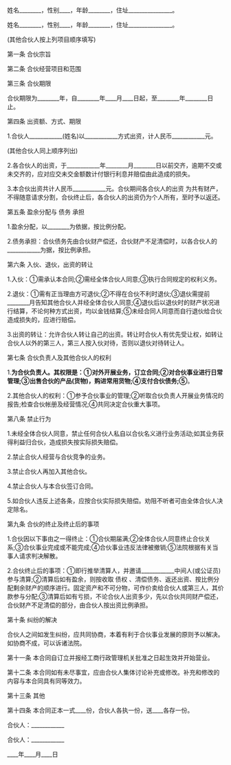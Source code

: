
 


姓名________，性别____，年龄________，住址________________。


姓名________，性别____，年龄________，住址________________。


(其他合伙人按上列项目顺序填写)


第一条 合伙宗旨


第二条 合伙经营项目和范围


第三条 合伙期限


合伙期限为________年，自________年____月____日起，至________年________日止。


第四条 出资额、方式、期限


1.合伙人____________(姓名)以____________方式出资，计人民币____________元。


(其他合伙人同上顺序列出)


2.各合伙人的出资，于____________年________月________日以前交齐，逾期不交或未交齐的，应对应交未交金额数计付银行利息并赔偿由此造成的损失。


3.本合伙出资共计人民币____________元。合伙期间各合伙人的出资 为共有财产，不得随意请求分割，合伙终止后，各合伙人的出资仍为个人所有，至时予以返还。


第五条 盈余分配与
债务
承担


1.盈余分配，以________为依据，按比例分配。


2.债务承担：合伙债务先由合伙财产偿还，合伙财产不足清偿时，以各合伙人的____________为据，按比例承担。


第六条 入伙、退伙，出资的转让


1.入伙：①需承认本合同;②需经全体合伙人同意;③执行合同规定的权利义务。


2.退伙：①需有正当理由方可退伙;②不得在合伙不利时退伙;③退伙需提前________月告知其他合伙人并经全体合伙人同意;④退伙后以退伙时的财产状况进行结算，不论何种方式出资，均以金钱结算;⑤未经合同人同意而自行退伙给合伙造成损失的，应进行赔偿。


3.出资的转让：允许合伙人转让自己的出资。转让时合伙人有优先受让权，如转让合伙人以外的第三人，第三人按入伙对待，否则以退伙对待转让人。


第七条 合伙负责人及其他合伙人的权利


1.____________为合伙负责人。其权限是：①对外开展业务，订立合同;②对合伙事业进行日常管理;③出售合伙的产品(货物)，购进常用货物;④支付合伙债务;⑤____________。


2.其他合伙人的权利：①参予合伙事业的管理;②听取合伙负责人开展业务情况的报告;检查合伙帐册及经营情况;④共同决定合伙重大事项。




第八条 禁止行为





1.未经全体合伙人同意，禁止任何合伙人私自以合伙名义进行业务活动;如其业务获得利益归合伙，造成损失按实际损失赔偿。




2.禁止合伙人经营与合伙竞争的业务。




3.禁止合伙人再加入其他合伙。




4.禁止合伙人与本合伙签订合同。




5.如合伙人违反上述各条，应按合伙实际损失赔偿。劝阻不听者可由全体合伙人决定除名。





第九条 合伙的终止及终止后的事项





1.合伙因以下事由之一得终止：①合伙期届满;②全体合伙人同意终止合伙关系;③合伙事业完成或不能完成;④合伙事业违反法律被撤销;⑤法院根据有关当事人请求判决解散。




2.合伙终止后的事项：①即行推举清算人，并邀请____________中间人(或公证员)参与清算;②清算后如有盈余，则按收取
债权
、清偿债务、返还出资、按比例分配剩余财产的顺序进行。固定资产和不可分物，可作价卖给合伙人或第三人，其价款参与分配;③清算后如有亏损，不论合伙人出资多少，先以合伙共同财产偿还，合伙财产不足清偿的部分，由合伙人按出资比例承担。



第十条 纠纷的解决


合伙人之间如发生纠纷，应共同协商，本着有利于合伙事业发展的原则予以解决。如协商不成，可以诉诸法院。


第十一条 本合同自订立并报经工商行政管理机关批准之日起生效并开始营业。


第十二条 本合同如有未尽事宜，应由合伙人集体讨论补充或修改。补充和修改的内容与本合同具有同等效力。


第十三条 其他


第十四条 本合同正本一式____份，合伙人各执一份，送____各存一份。


合伙人：____________


合伙人：____________


____年____月____日
 


 

 
 
 
 
 
  


  
 

  


  


  
 
 
 
 

